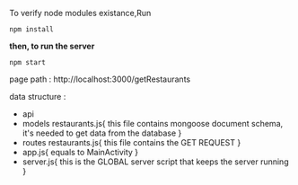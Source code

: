 To verify node modules existance,Run 
```
npm install
```

**then, to run the server**

```
npm start
```

page path : http://localhost:3000/getRestaurants

data structure : 
  - api
   - models
     restaurants.js{
       this file contains mongoose document schema, it's needed to get data from the database
     }
   - routes
     restaurants.js{
       this file contains the GET REQUEST
     }
  - app.js{
    equals to MainActivity
  }
  - server.js{
    this is the GLOBAL server script that keeps the server running 
  }
